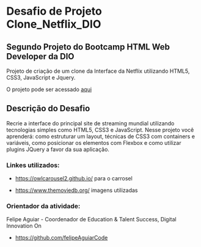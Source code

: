 # Desafio de Projeto Clone_Netflix_DIO
## Segundo Projeto do Bootcamp HTML Web Developer da DIO

Projeto de criação de um clone da Interface da Netflix utilizando HTML5, CSS3, JavaScript e Jquery.

O projeto pode ser acessado <a href="https://brenolor.github.io/Clone_Netflix_DIO/">aqui</a>

## Descrição do Desafio
Recrie a interface do principal site de streaming mundial utilizando tecnologias simples como HTML5, CSS3 e JavaScript. Nesse projeto você aprenderá: como estruturar um layout, técnicas de CSS3 com containers e variáveis, como posicionar os elementos com Flexbox e como utilizar plugins JQuery a favor da sua aplicação.



### Linkes utilizados:

* https://owlcarousel2.github.io/ para o carrosel

* https://www.themoviedb.org/ imagens utilizadas

### Orientador da atividade:

Felipe Aguiar - Coordenador de Education & Talent Success, Digital Innovation On

* https://github.com/felipeAguiarCode
